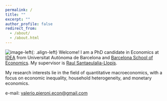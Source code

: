```yaml
---
permalink: /
title: ""
excerpt: ""
author_profile: false
redirect_from: 
  - /about/
  - /about.html
---
```


![image-left](https://valeriopieroni.github.io/images/profile.png){: .align-left} Welcome! I am a PhD candidate in Economics at <a href="http://idea.uab.es/" target="_blank">IDEA</a> from Universitat Autònoma de Barcelona and <a href="http://bse.eu/" target="_blank">Barcelona School of Economics</a>. My supervisor is <a href="http://r-santaeulalia.net/" target="_blank">Raul Santaeulalia-Llopis</a>. 

My research interests lie in the field of quantitative macroeconomics, with a focus on economic inequality, household heterogeneity, and monetary economics. 

e-mail: valerio.pieroni.econ@gmail.com

  <br>
    <br>
      <br>
        <br>
          <br>
            <br>
              <br>
                <br>
                  <br>
                    <br>


